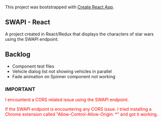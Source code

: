 This project was bootstrapped with [Create React App](https://github.com/facebook/create-react-app).

## SWAPI - React

A project created in React/Redux that displays the characters of star wars using the SWAPI endpoint.

## Backlog

* Component test files
* Vehicle dialog list not showing vehicles in parallel
* Fade animation on Spinner component not working

### IMPORTANT

<span style="color:red">I encounterd a CORS related issue using the SWAPI endpoint.</span>

<span style="color:red">If the SWAPI endpoint is encountering any CORS issue. I tried installing a Chrome extension called "Allow-Control-Allow-Origin: *" and got it working.</span>

